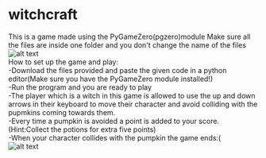 # witchcraft

This is a game made using the PyGameZero(pgzero)module
Make sure all the files are inside one folder and you don't change the name of the files\
![alt text](https://i.ibb.co/wQv6vrc/pg2.png) \
How to set up the game and play:\
-Download the files provided and paste the given code in a python editor(Make sure you have the PyGameZero module installed!)\
-Run the program and you are ready to play\
-The player which is a witch in this game is allowed to use the up and down arrows in their keyboard to move their character and avoid colliding with the pupmkins coming towards them.\
-Every time a pumpkin is avoided a point is added to your score.(Hint:Collect the potions for extra five points)\
-When your character collides with the pumpkin the game ends:(\
![alt text](https://i.ibb.co/vznzZwL/pg1.png)
